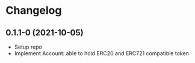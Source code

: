# Changelog

## 0.1.1-0 (2021-10-05)

- Setup repo
- Implement Account: able to hold ERC20 and ERC721 compatible token
